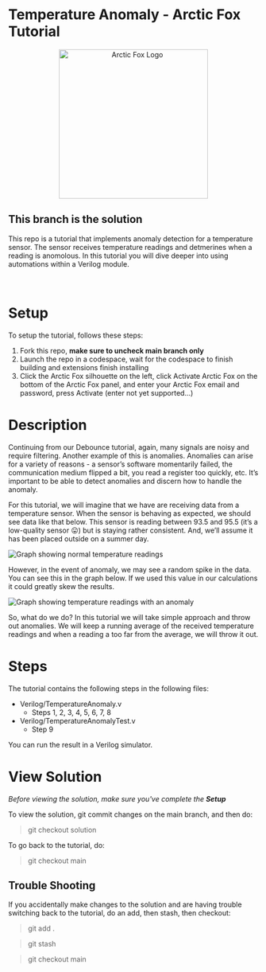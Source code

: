 # Temperature Anomaly - Arctic Fox Tutorial

<p align="center">
    <img src="https://icii.io/wp-content/uploads/2022/09/New-Arctic-Fox-Logo.Blue_.For-Animation.WithBehindForGaps-1.svg" alt="Arctic Fox Logo" style="width:300px;"/>
</p>

## **This branch is the solution**

This repo is a tutorial that implements anomaly detection for a temperature sensor. The sensor receives temperature readings and detmerines when a reading is anomolous. In this tutorial you will dive deeper into using automations within a Verilog module. 
<br>
<br>
<br>

# Setup
To setup the tutorial, follows these steps: 
1) Fork this repo, **make sure to uncheck main branch only** 
2) Launch the repo in a codespace, wait for the codespace to finish building and extensions finish installing
3) Click the Arctic Fox silhouette on the left, click Activate Arctic Fox on the bottom of the Arctic Fox panel, and enter your Arctic Fox email and password, press Activate (enter not yet supported...) 

# Description
Continuing from our Debounce tutorial, again, many signals are noisy and require filtering. Another example of this is anomalies. Anomalies can arise for a variety of reasons - a sensor’s software momentarily failed, the communication medium flipped a bit, you read a register too quickly, etc. It’s important to be able to detect anomalies and discern how to handle the anomaly.  

For this tutorial, we will imagine that we have are receiving data from a temperature sensor. When the sensor is behaving as expected, we should see data like that below. This sensor is reading between 93.5 and 95.5 (it’s a low-quality sensor 😛) but is staying rather consistent. And, we’ll assume it has been placed outside on a summer day.

![Graph showing normal temperature readings](https://icii.io/wp-content/uploads/2023/02/Temperature-Readings-Over-Time.png)

However, in the event of anomaly, we may see a random spike in the data. You can see this in the graph below. If we used this value in our calculations it could greatly skew the results. 

![Graph showing temperature readings with an anomaly](https://icii.io/wp-content/uploads/2023/02/Temperature-Readings-Over-Time-with-Anomaly.png)

So, what do we do? In this tutorial we will take simple approach and throw out anomalies. We will keep a running average of the received temperature readings and when a reading a too far from the average, we will throw it out. 

# Steps
The tutorial contains the following steps in the following files: 
- Verilog/TemperatureAnomaly.v
  - Steps 1, 2, 3, 4, 5, 6, 7, 8
- Verilog/TemperatureAnomalyTest.v 
  - Step 9

You can run the result in a Verilog simulator. 

# View Solution
*Before viewing the solution, make sure you've complete the **Setup*** 

To view the solution, git commit changes on the main branch, and then do: 

> git checkout solution

To go back to the tutorial, do: 

> git checkout main

## Trouble Shooting
If you accidentally make changes to the solution and are having trouble switching back to the tutorial, do an add, then stash, then checkout: 
> git add . 

> git stash 

> git checkout main 